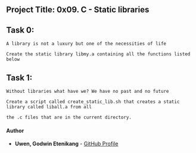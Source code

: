 <a name="Project Title:  0x09. C - Static libraries"></a>
## Project Title: 0x09. C - Static libraries

<a name="See Project Requrements Below"></a>

<a name="Task 0"></a>
## Task 0: 

	A library is not a luxury but one of the necessities of life

 	Create the static library libmy.a containing all the functions listed below

<a name="Task 1"></a>
## Task 1: 

	Without libraries what have we? We have no past and no future
	
	Create a script called create_static_lib.sh that creates a static library called liball.a from all 
	
	the .c files that are in the current directory.

#### Author

- **Uwen, Godwin Etenikang** - [GitHub Profile](https://github.com/uwen-godwin)

